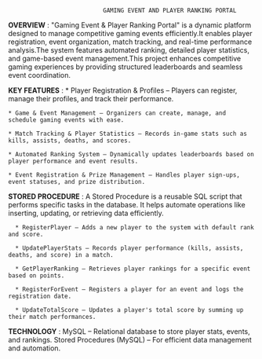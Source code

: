                                GAMING EVENT AND PLAYER RANKING PORTAL
**OVERVIEW** :
     "Gaming Event & Player Ranking Portal" is a dynamic platform designed to manage competitive gaming events efficiently.It enables player registration, event organization, match tracking,
and real-time performance analysis.The system features automated ranking, detailed player statistics, and game-based event management.This project enhances competitive gaming experiences by 
providing structured leaderboards and seamless event coordination.

**KEY FEATURES** : 
    * Player Registration & Profiles – Players can register, manage their profiles, and track their performance.
    
    * Game & Event Management – Organizers can create, manage, and schedule gaming events with ease.
    
    * Match Tracking & Player Statistics – Records in-game stats such as kills, assists, deaths, and scores.
    
    * Automated Ranking System – Dynamically updates leaderboards based on player performance and event results.
    
    * Event Registration & Prize Management – Handles player sign-ups, event statuses, and prize distribution.

**STORED PROCEDURE** :
     A Stored Procedure is a reusable SQL script that performs specific tasks in the database. It helps automate operations like inserting, updating, or retrieving data efficiently.
     
      * RegisterPlayer – Adds a new player to the system with default rank and score.
      
      * UpdatePlayerStats – Records player performance (kills, assists, deaths, and score) in a match.
      
      * GetPlayerRanking – Retrieves player rankings for a specific event based on points.
      
      * RegisterForEvent – Registers a player for an event and logs the registration date.
      
      * UpdateTotalScore – Updates a player's total score by summing up their match performances.

**TECHNOLOGY** :
   MySQL – Relational database to store player stats, events, and rankings.
   Stored Procedures (MySQL) – For efficient data management and automation.





 




    


